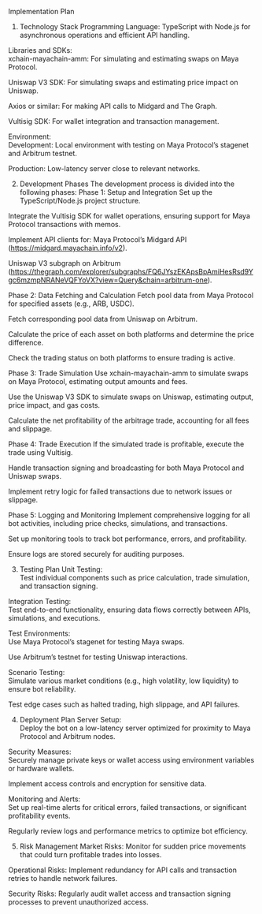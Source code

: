 Implementation Plan
1. Technology Stack
Programming Language: TypeScript with Node.js for asynchronous operations and efficient API handling.

Libraries and SDKs:  
xchain-mayachain-amm: For simulating and estimating swaps on Maya Protocol.

Uniswap V3 SDK: For simulating swaps and estimating price impact on Uniswap.

Axios or similar: For making API calls to Midgard and The Graph.

Vultisig SDK: For wallet integration and transaction management.

Environment:  
Development: Local environment with testing on Maya Protocol’s stagenet and Arbitrum testnet.

Production: Low-latency server close to relevant networks.

2. Development Phases
The development process is divided into the following phases:
Phase 1: Setup and Integration
Set up the TypeScript/Node.js project structure.

Integrate the Vultisig SDK for wallet operations, ensuring support for Maya Protocol transactions with memos.

Implement API clients for:
Maya Protocol’s Midgard API (https://midgard.mayachain.info/v2).

Uniswap V3 subgraph on Arbitrum (https://thegraph.com/explorer/subgraphs/FQ6JYszEKApsBpAmiHesRsd9Ygc6mzmpNRANeVQFYoVX?view=Query&chain=arbitrum-one).

Phase 2: Data Fetching and Calculation
Fetch pool data from Maya Protocol for specified assets (e.g., ARB, USDC).

Fetch corresponding pool data from Uniswap on Arbitrum.

Calculate the price of each asset on both platforms and determine the price difference.

Check the trading status on both platforms to ensure trading is active.

Phase 3: Trade Simulation
Use xchain-mayachain-amm to simulate swaps on Maya Protocol, estimating output amounts and fees.

Use the Uniswap V3 SDK to simulate swaps on Uniswap, estimating output, price impact, and gas costs.

Calculate the net profitability of the arbitrage trade, accounting for all fees and slippage.

Phase 4: Trade Execution
If the simulated trade is profitable, execute the trade using Vultisig.

Handle transaction signing and broadcasting for both Maya Protocol and Uniswap swaps.

Implement retry logic for failed transactions due to network issues or slippage.

Phase 5: Logging and Monitoring
Implement comprehensive logging for all bot activities, including price checks, simulations, and transactions.

Set up monitoring tools to track bot performance, errors, and profitability.

Ensure logs are stored securely for auditing purposes.

3. Testing Plan
Unit Testing:  
Test individual components such as price calculation, trade simulation, and transaction signing.

Integration Testing:  
Test end-to-end functionality, ensuring data flows correctly between APIs, simulations, and executions.

Test Environments:  
Use Maya Protocol’s stagenet for testing Maya swaps.

Use Arbitrum’s testnet for testing Uniswap interactions.

Scenario Testing:  
Simulate various market conditions (e.g., high volatility, low liquidity) to ensure bot reliability.

Test edge cases such as halted trading, high slippage, and API failures.

4. Deployment Plan
Server Setup:  
Deploy the bot on a low-latency server optimized for proximity to Maya Protocol and Arbitrum nodes.

Security Measures:  
Securely manage private keys or wallet access using environment variables or hardware wallets.

Implement access controls and encryption for sensitive data.

Monitoring and Alerts:  
Set up real-time alerts for critical errors, failed transactions, or significant profitability events.

Regularly review logs and performance metrics to optimize bot efficiency.

5. Risk Management
Market Risks: Monitor for sudden price movements that could turn profitable trades into losses.

Operational Risks: Implement redundancy for API calls and transaction retries to handle network failures.

Security Risks: Regularly audit wallet access and transaction signing processes to prevent unauthorized access.

